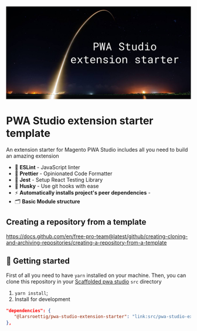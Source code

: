 <p align="center">
  <img src="https://raw.githubusercontent.com/larsroettig/pwa-studio-extension-starter/doc/assets/starter_img.jpg">
</p>


# PWA Studio extension starter template

An extension starter for Magento PWA Studio includes all you need to build an amazing extension

- 📏 **ESLint** - JavaScript linter
- 💖 **Prettier** - Opinionated Code Formatter
- 📄 **Jest** - Setup React Testing Library
- 🐶 **Husky** - Use git hooks with ease
- ⚡  **Automatically installs project's peer dependencies** - 
- 🗂 **Basic Module structure**


## Creating a repository from a template

https://docs.github.com/en/free-pro-team@latest/github/creating-cloning-and-archiving-repositories/creating-a-repository-from-a-template


## 🚀 Getting started

First of all you need to have `yarn` installed on your machine.
Then, you can clone this repository in your [Scaffolded pwa studio](https://magento.github.io/pwa-studio/pwa-buildpack/scaffolding/) `src` directory

1. `yarn install`;
2. Install for development
```json 
"dependencies": {
   "@larsroettig/pwa-studio-extension-starter": "link:src/pwa-studio-extension-starter"
},
```
